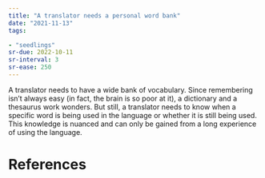 ```yaml
---
title: "A translator needs a personal word bank"
date: "2021-11-13"
tags:

- "seedlings"
sr-due: 2022-10-11
sr-interval: 3
sr-ease: 250
---
```


A translator needs to have a wide bank of vocabulary. Since remembering isn’t always easy (in fact, the brain is so poor at it), a dictionary and a thesaurus work wonders. But still, a translator needs to know when a specific word is being used in the language or whether it is still being used. This knowledge is nuanced and can only be gained from a long experience of using the language.

# References
